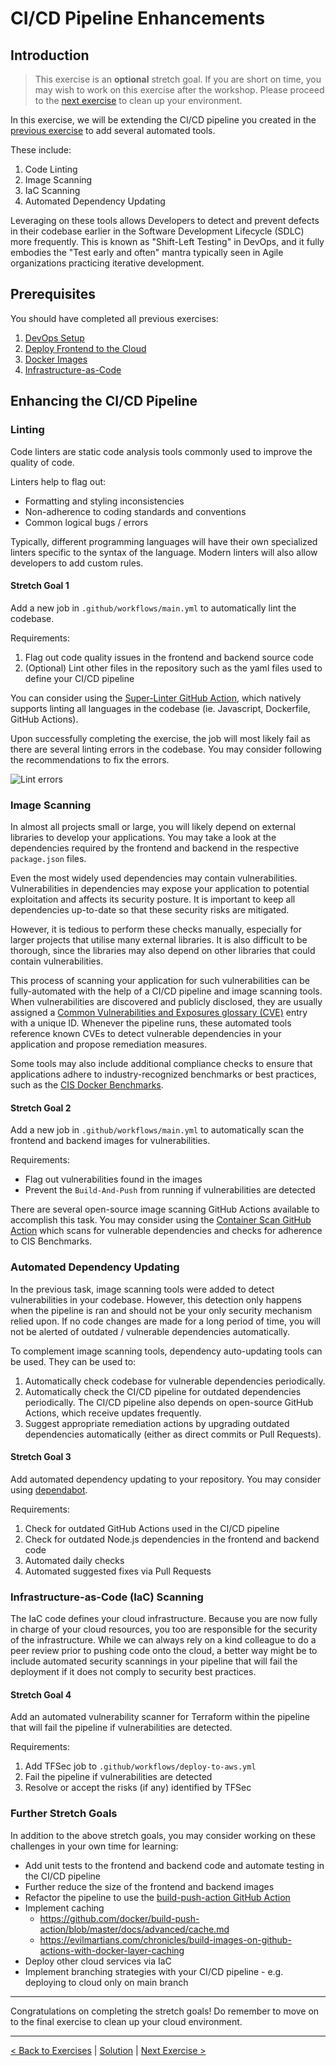 # CI/CD Pipeline Enhancements

## Introduction

> This exercise is an **optional** stretch goal. If you are short on time, you may wish to work on this exercise after the workshop. Please proceed to the [next exercise](./35-CleanUp.md) to clean up your environment.

In this exercise, we will be extending the CI/CD pipeline you created in the [previous exercise](./31-Docker-Images.md) to add several automated tools.

These include:

1. Code Linting
2. Image Scanning
3. IaC Scanning
4. Automated Dependency Updating

Leveraging on these tools allows Developers to detect and prevent defects in their codebase earlier in the Software Development Lifecycle (SDLC) more frequently. This is known as "Shift-Left Testing" in DevOps, and it fully embodies the "Test early and often" mantra typically seen in Agile organizations practicing iterative development.

## Prerequisites

You should have completed all previous exercises:

1. [DevOps Setup](./20-DevOps.md)
2. [Deploy Frontend to the Cloud](./21-CICD-PartI.md)
3. [Docker Images](./22-Docker-Images.md)
4. [Infrastructure-as-Code](./23-InfrastructureAsCode.md)

## Enhancing the CI/CD Pipeline

### Linting

Code linters are static code analysis tools commonly used to improve the quality of code.

Linters help to flag out:

- Formatting and styling inconsistencies
- Non-adherence to coding standards and conventions
- Common logical bugs / errors

Typically, different programming languages will have their own specialized linters specific to the syntax of the language. Modern linters will also allow developers to add custom rules.

#### Stretch Goal 1

Add a new job in `.github/workflows/main.yml` to automatically lint the codebase.

Requirements:

1. Flag out code quality issues in the frontend and backend source code
2. (Optional) Lint other files in the repository such as the yaml files used to define your CI/CD pipeline

You can consider using the [Super-Linter GitHub Action](https://github.com/github/super-linter), which natively supports linting all languages in the codebase (ie. Javascript, Dockerfile, GitHub Actions).

Upon successfully completing the exercise, the job will most likely fail as there are several linting errors in the codebase. You may consider following the recommendations to fix the errors.

![Lint errors](https://user-images.githubusercontent.com/11332803/134580397-d7d0fb68-eedd-409e-a809-b78ce53473b3.png)

### Image Scanning

In almost all projects small or large, you will likely depend on external libraries to develop your applications. You may take a look at the dependencies required by the frontend and backend in the respective `package.json` files.

Even the most widely used dependencies may contain vulnerabilities. Vulnerabilities in dependencies may expose your application to potential exploitation and affects its security posture. It is important to keep all dependencies up-to-date so that these security risks are mitigated.

However, it is tedious to perform these checks manually, especially for larger projects that utilise many external libraries. It is also difficult to be thorough, since the libraries may also depend on other libraries that could contain vulnerabilities.

This process of scanning your application for such vulnerabilities can be fully-automated with the help of a CI/CD pipeline and image scanning tools. When vulnerabilities are discovered and publicly disclosed, they are usually assigned a [Common Vulnerabilities and Exposures glossary (CVE)](https://cve.mitre.org/) entry with a unique ID. Whenever the pipeline runs, these automated tools reference known CVEs to detect vulnerable dependencies in your application and propose remediation measures.

Some tools may also include additional compliance checks to ensure that applications adhere to industry-recognized benchmarks or best practices, such as the [CIS Docker Benchmarks](https://www.cisecurity.org/benchmark/docker/).

#### Stretch Goal 2

Add a new job in `.github/workflows/main.yml` to automatically scan the frontend and backend images for vulnerabilities.

Requirements:

- Flag out vulnerabilities found in the images
- Prevent the `Build-And-Push` from running if vulnerabilities are detected

There are several open-source image scanning GitHub Actions available to accomplish this task. You may consider using the [Container Scan GitHub Action](https://github.com/Azure/container-scan) which scans for vulnerable dependencies and checks for adherence to CIS Benchmarks.

### Automated Dependency Updating

In the previous task, image scanning tools were added to detect vulnerabilities in your codebase. However, this detection only happens when the pipeline is ran and should not be your only security mechanism relied upon. If no code changes are made for a long period of time, you will not be alerted of outdated / vulnerable dependencies automatically.

To complement image scanning tools, dependency auto-updating tools can be used. They can be used to:

1. Automatically check codebase for vulnerable dependencies periodically.
2. Automatically check the CI/CD pipeline for outdated dependencies periodically. The CI/CD pipeline also depends on open-source GitHub Actions, which receive updates frequently.
3. Suggest appropriate remediation actions by upgrading outdated dependencies automatically (either as direct commits or Pull Requests).

#### Stretch Goal 3

Add automated dependency updating to your repository. You may consider using [dependabot](https://dependabot.com/).

Requirements:

1. Check for outdated GitHub Actions used in the CI/CD pipeline
2. Check for outdated Node.js dependencies in the frontend and backend code
3. Automated daily checks
4. Automated suggested fixes via Pull Requests

### Infrastructure-as-Code (IaC) Scanning

The IaC code defines your cloud infrastructure. Because you are now fully in charge of your cloud resources, you too are responsible for the security of the infrastructure. While we can always rely on a kind colleague to do a peer review prior to pushing code onto the cloud, a better way might be to include automated security scannings in your pipeline that will fail the deployment if it does not comply to security best practices.

#### Stretch Goal 4

Add an automated vulnerability scanner for Terraform within the pipeline that will fail the pipeline if vulnerabilities are detected.

Requirements:

1. Add TFSec job to `.github/workflows/deploy-to-aws.yml`
2. Fail the pipeline if vulnerabilities are detected
3. Resolve or accept the risks (if any) identified by TFSec

### Further Stretch Goals

In addition to the above stretch goals, you may consider working on these challenges in your own time for learning:

- Add unit tests to the frontend and backend code and automate testing in the CI/CD pipeline
- Further reduce the size of the frontend and backend images
- Refactor the pipeline to use the [build-push-action GitHub Action](https://github.com/docker/build-push-action)
- Implement caching
  - https://github.com/docker/build-push-action/blob/master/docs/advanced/cache.md
  - https://evilmartians.com/chronicles/build-images-on-github-actions-with-docker-layer-caching
- Deploy other cloud services via IaC
- Implement branching strategies with your CI/CD pipeline - e.g. deploying to cloud only on main branch

---

Congratulations on completing the stretch goals! Do remember to move on to the final exercise to clean up your cloud environment.

---

[< Back to Exercises](../exercises/README.md) | [Solution](../solutions/34-CICD-Enhancements.md) | [Next Exercise >](./35-CleanUp.md)
